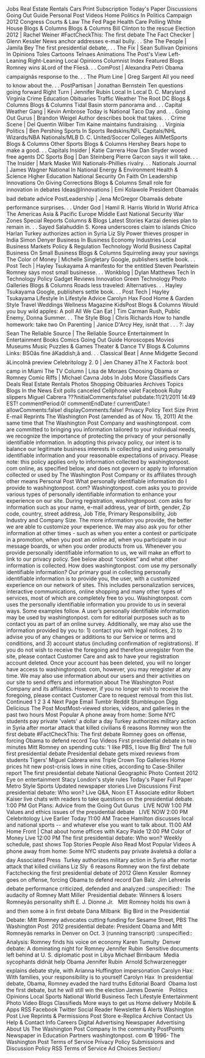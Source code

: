 Jobs Real Estate Rentals Cars Print Subscription Today's Paper Discussions Going Out Guide Personal Post Videos Home Politics In Politics Campaign 2012 Congress Courts & Law The Fed Page Health Care Polling White House Blogs & Columns Blogs & Columns Bill Clinton to the rescue Election 2012 | Rachel Weiner #FactCheckThis: The first debate The Fact Checker | Glenn Kessler News anchor addresses e-mail bully. . . She The People | Jamila Bey The first presidential debate,. . . The Fix | Sean Sullivan Opinions In Opinions Toles Cartoons Telnaes Animations The Post's View Left-Leaning Right-Leaning Local Opinions Columnist Index Featured Blogs Romney wins âLord of the Fliesâ. . . ComPost | Alexandra Petri Obama campaignâs response to the. . . The Plum Line | Greg Sargent All you need to know about the. . . PostPartisan | Jonathan Bernstein Ten questions going forward Right Turn | Jennifer Rubin Local In Local D. C. Maryland Virginia Crime Education Obituaries Traffic Weather The Root DC Blogs & Columns Blogs & Columns Tidal Basin storm panorama and. . . Capital Weather Gang | Kevin Ambrose Today is National Taco Day and. . . Going Out Gurus | Brandon Weigel Author describes book that takes. . . Crime Scene | Del Quentin Wilber Tim Kaine maintains fundraising. . . Virginia Politics | Ben Pershing Sports In Sports Redskins/NFL Capitals/NHL Wizards/NBA Nationals/MLB D. C. United/Soccer Colleges AllMetSports Blogs & Columns Other Sports Blogs & Columns Hershey Bears hope to make a good. . . Capitals Insider | Katie Carrera How Dan Snyder wooed free agents DC Sports Bog | Dan Steinberg Pierre Garcon says it will take. . . The Insider | Mark Maske Will Nationals-Phillies rivalry. . . Nationals Journal | James Wagner National In National Energy & Environment Health & Science Higher Education National Security On Faith On Leadership Innovations On Giving Corrections Blogs & Columns Small role for innovation in debates Ideas@Innovations | Emi Kolawole President Obamaâs bad debate advice PostLeadership | Jena McGregor Obamaâs debate performance surprises. . . Under God | Hamil R. Harris World In World Africa The Americas Asia & Pacific Europe Middle East National Security War Zones Special Reports Columns & Blogs Latest Stories Karzai denies plan to remain in. . . Sayed Salahuddin S. Korea underscores claim to islands Chico Harlan Turkey authorizes action in Syria Liz Sly Power thieves prosper in India Simon Denyer Business In Business Economy Industries Local Business Markets Policy & Regulation Technology World Business Capital Business On Small Business Blogs & Columns Squirreling away your savings The Color of Money | Michelle Singletary Google, publishers settle book. . . Post Tech | Hayley Tsukayama A manifesto for the entitled Steven Pearlstein Romney says most small businesse. . . Wonkblog | Dylan Matthews Tech In Technology Policy Gadget Reviews Innovation Green Technology Photo Galleries Blogs & Columns Roads less traveled: Alternatives. . . Hayley Tsukayama Google, publishers settle book. . . Post Tech | Hayley Tsukayama Lifestyle In Lifestyle Advice Carolyn Hax Food Home & Garden Style Travel Weddings Wellness Magazine KidsPost Blogs & Columns Would you buy wild apples: A poll All We Can Eat | Tim Carman Rush, Public Enemy, Donna Summer. . . The Style Blog | Chris Richards How to handle homework: take two On Parenting | Janice D'Arcy Hey, isnât that . . . ?: Jay Sean The Reliable Source | The Reliable Source Entertainment In Entertainment Books Comics Going Out Guide Horoscopes Movies Museums Music Puzzles & Games Theater & Dance TV Blogs & Columns Links: BSOâs fine âKaddish,â and. . . Classical Beat | Anne Midgette Second âLincolnâ preview Celebritology 2. 0 | Jen Chaney âThe X Factorâ: boot camp in Miami The TV Column | Lisa de Moraes Choosing Obama or Romney Comic Riffs | Michael Cavna Jobs In Jobs More Classifieds Cars Deals Real Estate Rentals Photos Shopping Obituaries Archives Topics Blogs In the News Exit polls canceled Cellphone valet Facebook Ruby slippers Miguel Cabrera ???initialComments:false! pubdate:11/21/2011 14:49 EST! commentPeriod:0! commentEndDate:! currentDate:! allowComments:false! displayComments:false! Privacy Policy Text Size Print E-mail Reprints The Washington Post (amended as of Nov. 15, 2011) At the same time that The Washington Post Company and washingtonpost. com are committed to bringing you information tailored to your individual needs, we recognize the importance of protecting the privacy of your personally identifiable information. In adopting this privacy policy, our intent is to balance our legitimate business interests in collecting and using personally identifiable information and your reasonable expectations of privacy. Please note: this policy applies only to information collected by washingtonpost. com online, as specified below, and does not govern or apply to information collected or used by The Washington Post Company or its affiliates through other means Personal Post What personally identifiable information do I provide to washingtonpost. com? Washingtonpost. com asks you to provide various types of personally identifiable information to enhance your experience on our site. During registration, washingtonpost. com asks for information such as your name, e-mail address, year of birth, gender, Zip code, country, street address, Job Title, Primary Responsibility, Job Industry and Company Size. The more information you provide, the better we are able to customize your experience. We may also ask you for other information at other times - such as when you enter a contest or participate in a promotion, when you post an online ad, when you participate in our message boards, or when you order products from us. Whenever you provide personally identifiable information to us, we will make an effort to link to our privacy policy. See below about “cookies” and what other information is collected. How does washingtonpost. com use my personally identifiable information? Our primary goal in collecting personally identifiable information is to provide you, the user, with a customized experience on our network of sites. This includes personalization services, interactive communications, online shopping and many other types of services, most of which are completely free to you. Washingtonpost. com uses the personally identifiable information you provide to us in several ways. Some examples follow. A user’s personally identifiable information may be used by washingtonpost. com for editorial purposes such as to contact you as part of an online survey. Additionally, we may also use the information provided by you to: 1) contact you with legal notices, 2) to advise you of any changes or additions to our Service or terms and conditions, and 3) account status (including confirmation of registrations). If you do not wish to receive the foregoing and therefore unregister from the site, please contact Customer Care and ask to have your registration account deleted. Once your account has been deleted, you will no longer have access to washingtonpost. com, however, you may reregister at any time. We may also use information about our users and their activities on our site to send offers and information about The Washington Post Company and its affiliates. However, if you no longer wish to receive the foregoing, please contact Customer Care to request removal from this list. Continued 1 2 3 4 Next Page Email Tumblr Reddit Stumbleupon Digg Delicious The Post MostMost-viewed stories, videos, and galleries in the past two hours Most Popular A phone away from home: Some NYC students pay private 'valets' a dollar a day Turkey authorizes military action in Syria after mortar attack that killed civilians 6 reasons Romney won the first debate #FactCheckThis: The first debate Romney goes on offense, forcing Obama to defend record Top Videos First presidential debate in two minutes Mitt Romney on spending cuts: 'I like PBS, I love Big Bird' The full first presidential debate Presidential debate gets mixed reviews from students Tigers' Miguel Cabrera wins Triple Crown Top Galleries Home prices hit new post-crisis lows in nine cities, according to Case-Shiller report The first presidential debate National Geographic Photo Contest 2012 Eye on entertainment Stacy London's style rules Today's Paper Full Paper Metro Style Sports Updated newspaper stories Live Discussions First presidential debate: Who won? Live Q&A, Noon ET Associate editor Robert Kaiser live chats with readers to take questions on the presidential debate. 1:00 PM Got Plans: Advice from the Going Out Gurus   LIVE NOW 1:00 PM Values and ethics issues of the presidential debate   LIVE NOW 2:00 PM Celebritology Live Earlier Today 11:00 AM Tracee Hamilton discusses local and national sports -- and whatever else you want to talk about. 11:00 AM Home Front | Chat about home offices with Kacy Paide 12:00 PM Color of Money Live 12:00 PM The first presidential debate: Who won? Weekly schedule, past shows Top Stories People Also Read Most Popular Videos A phone away from home: Some NYC students pay private âvaletsâ a dollar a day Associated Press  Turkey authorizes military action in Syria after mortar attack that killed civilians Liz Sly  6 reasons Romney won the first debate Factchecking the first presidential debate of 2012 Glenn Kessler  Romney goes on offense, forcing Obama to defend record Dan Balz  Jim Lehrerâs debate performance criticized, defended and analyzed ::unspecified::  The audacity of Romney Matt Miller  Presidential debate: Winners & losers Romneyâs personality shift E. J. Dionne Jr.   Mitt Romney holds his own â and then some â in first debate Dana Milbank  Big Bird in the Presidential Debate: Mitt Romney advocates cutting funding for Sesame Street, PBS The Washington Post  2012 presidential debate: President Obama and Mitt Romneyâs remarks in Denver on Oct. 3 (running transcript) ::unspecified::  Analysis: Romney finds his voice on economy Karen Tumulty  Denver debate: A dominating night for Romney Jennifer Rubin  Sensitive documents left behind at U. S. diplomatic post in Libya Michael Birnbaum  Media sycophants didnât help Obama Jennifer Rubin  Arnold Schwarzenegger explains debate style, with Arianna Huffington impersonation Carolyn Hax: With families, your responsibility is to yourself Carolyn Hax  In presidential debate, Obama, Romney evaded the hard truths Editorial Board  Obama lost the first debate, but he will still win the election James Downie    Politics Opinions Local Sports National World Business Tech Lifestyle Entertainment Photo Video Blogs Classifieds More ways to get us Home delivery Mobile & Apps RSS Facebook Twitter Social Reader Newsletter & Alerts Washington Post Live Reprints & Permissions Post Store e-Replica Archive Contact Us Help & Contact Info Careers Digital Advertising Newspaper Advertising About Us The Washington Post Company In the community PostPoints Newspaper in Education Partners washingtonpost. com © 1996- The Washington Post Terms of Service Privacy Policy Submissions and Discussion Policy RSS Terms of Service Ad Choices Section:/
